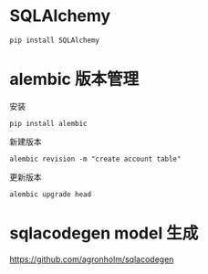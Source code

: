 # SQLAlchemy
```shell
pip install SQLAlchemy
```



# alembic 版本管理
安装
```shell
pip install alembic
```

新建版本
```shell
alembic revision -m "create account table"
```

更新版本
```shell
alembic upgrade head
```

# sqlacodegen model 生成

https://github.com/agronholm/sqlacodegen

